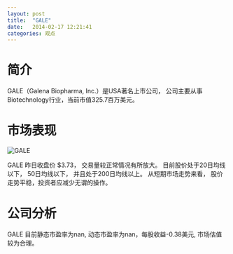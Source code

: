```yaml
---
layout: post
title:  "GALE"
date:   2014-02-17 12:21:41
categories: 观点
---
```


# 简介
GALE（Galena Biopharma, Inc.）是USA著名上市公司，
公司主要从事Biotechnology行业，当前市值325.7百万美元。

# 市场表现

![GALE](http://finviz.com/chart.ashx?t=GALE&ty=c&ta=1&p=d&s=l)

GALE 昨日收盘价 $3.73，
交易量较正常情况有所放大。
目前股价处于20日均线以下，
50日均线以下，
并且处于200日均线以上。
从短期市场走势来看，
股价走势平稳，投资者应减少无谓的操作。

# 公司分析
GALE 目前静态市盈率为nan, 动态市盈率为nan，每股收益-0.38美元,
市场估值较为合理。
